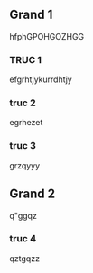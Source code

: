 
## Grand 1
hfphGPOHGOZHGG

### TRUC 1

efgrhtjykurrdhtjy


### truc 2
egrhezet

### truc 3
grzqyyy

## Grand 2
q"ggqz

### truc 4
qztgqzz
